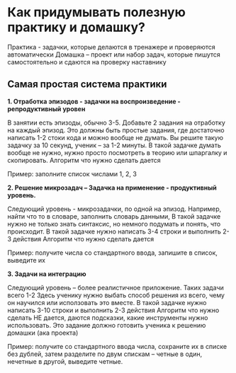 # Как придумывать полезную практику и домашку?

  Практика - задачки, которые делаются в тренажере и проверяются автоматически
  Домашка – проект или набор задач, которые пишутся самостоятельно и сдаются на проверку наставнику
  
## Самая простая система практики

__1. Отработка эпизодов - задачки на воспроизведение - репродуктивный уровен__

В занятии есть эпизоды, обычно 3-5. 
Добавьте 2 задания на отработку на каждый эпизод. Это должны быть простые задания, где достаточно написать 1-2 стоки кода и можно вообще не думать. 
Вы решите такую задачку за 10 секунд, ученик – за 1-2 минуты. 
В такой задачке думать вообще не нужно, нужно просто посмотреть в теорию или шпаргалку и скопировать.
Алгоритм что нужно сделать дается

  Пример: заполните список числами 1, 2, 3

__2. Решение микрозадач – Задачка на применение - продуктивный уровень.__

Следующий уровень - микрозадачки, по одной на эпизод.
Например, найти что то в словаре, заполнить словарь данными, 
В такой задачке нужно не только знать синтаксис, но немного подумать и понять, что происходит. 
В такой задачке нужно написать 3-4 строки и выполнить 2-3 действия
Алгоритм что нужно сделать дается

  Пример: получите числа со стандартного ввода, запишите в список, выведите их

__3. Задачи на интеграцию__

Следующий уровень – более реалистичное приложение. Таких задачи всего 1-2 
Здесь ученику нужно выбать способ решения из всего, чему он научился или исползовать это вместе.
В такой задачке нужно написать 3-10 строки и выполнить 2-3 действия
Алгоритм что нужно сделать НЕ дается, даются подсказки, какие инструменты нужно использовать.
Это задание должно готовить ученика к решению домашки (ака проекта)

  Пример: получите со стандартного ввода числа, сохраните их в списке без дублей, затем разделите по двум спискам – четные в один, нечетные в другой, выведите четные.

